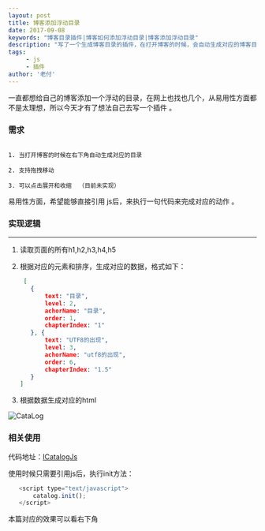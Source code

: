 ```yaml
---
layout: post
title: 博客添加浮动目录
date: 2017-09-08
keywords: "博客目录插件|博客如何添加浮动目录|博客添加浮动目录"
description: "写了一个生成博客目录的插件，在打开博客的时候，会自动生成对应的博客目录在右正角"
tags:
     - js   
     - 插件
author: '老付'
---    
```




 一直都想给自己的博客添加一个浮动的目录，在网上也找也几个，从易用性方面都不是太理想，所以今天才有了想法自己去写一个插件 。      


### 需求      


 ```  content   
 
 1. 当打开博客的时候在右下角自动生成对应的目录  

 2. 支持拖拽移动  

 3. 可以点击展开和收缩  （目前未实现）

 ```           

 易用性方面，希望能够直接引用 js后，来执行一句代码来完成对应的动作  。    


###  实现逻辑      

 ---------------       

 1. 读取页面的所有h1,h2,h3,h4,h5    

 2. 根据对应的元素和排序，生成对应的数据，格式如下：   

	 ```  json       
	  [
	    {
	        text: "目录",
	        level: 2,
	        achorName: "目录",
	        order: 1,
	        chapterIndex: "1"
	    }, {
	        text: "UTF8的出现",
	        level: 3,
	        achorName: "utf8的出现",
	        order: 6,
	        chapterIndex: "1.5"
	    }
	]

	 ```    

 3. 根据数据生成对应的html         

 ![CataLog](http://ov0ibj1bt.bkt.clouddn.com/CataJsn.png)



### 相关使用      
  
 代码地址：[ICatalogJs](https://github.com/fuwei199006/ICatalogJs)       

 使用时候只需要引用js后，执行init方法：   

 ```   js       
	<script type="text/javascript">
		catalog.init();
	</script>

 ```     

 本篇对应的效果可以看右下角





